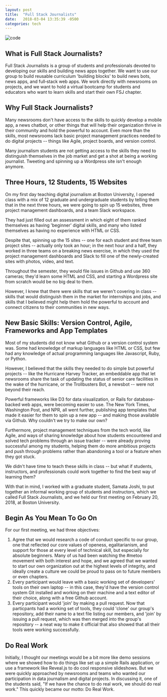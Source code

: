 ```yaml
---
layout: post
title:  "Full Stack Journalists"
date:   2018-03-04 13:35:39 -0500
categories: tech
---
```


![code](https://farm3.staticflickr.com/2888/13334080323_69edde7c71_h.jpg)

## What is Full Stack Journalists?

Full Stack Journalists is a group of students and professionals devoted to developing our skills and building news apps together. We want to use our group to build reusable curriculum 'building blocks' to build news bots, news apps, and full‑stack web apps. We work directly with newsrooms on projects, and we want to hold a virtual bootcamp for students and educators who want to learn skills and start their own FSJ chapter.

## Why Full Stack Journalists?

Many newsrooms don't have access to the skills to quickly develop a mobile app, a news chatbot, or other things that will help their organization thrive in their community and hold the powerful to account. Even more than the skills, most newsrooms lack basic project management practices needed to do digital projects -- things like Agile, project boards, and version control.

Many journalism students are not getting access to the skills they need to distinguish themselves in the job market and get a shot at being a working journalist. Tweeting and spinning up a Wordpress site isn't enough anymore.

## Three Hours, 12 Students, 15 Websites

On my first day teaching digital journalism at Boston University, I opened class with a mix of 12 graduate and undergraduate students by telling them that in the next three hours, we were going to spin up 15 websites, three project management dashboards, and a team Slack workspace.

They had just filled out an assessment in which eight of them ranked themselves as having 'beginner' digital skills, and many who listed themselves as having no experience with HTML or CSS.

Despite that, spinning up the 15 sites -- one for each student and three team project sites --  actually only took an hour; in the next hour and a half, they worked in three teams on a breaking news exercise, in which they used the project management dashboards and Slack to fill one of the newly-created sites with photos, video, and text.

Throughout the semester, they would file issues in Github and use 360 cameras; they'd learn some HTML and CSS, and starting a Wordpress site from scratch would be no big deal to them.

However, I knew that there were skills that we weren't covering in class -- skills that would distinguish them in the market for internships and jobs, and skills that I believed might help them hold the powerful to account and connect citizens to their communities in new ways.

## New Basic Skills: Version Control, Agile, Frameworks and App Templates

Most of my students did not know what Github or a version control system was. Some had knowledge of markup languages like HTML or CSS, but few had any knowledge of actual programming languages like Javascript, Ruby, or Python.

However, I believed that the skills they needed to do simple but powerful projects -- like the Hurricane Harvey Tracker, an embeddable app that let newsrooms share the task of updating the status of senior care facilities in the wake of the hurricane, or the Trollbusters Bot, a newsbot -- were not beyond their reach.

Powerful frameworks like D3 for data visualization, or Rails for database-backed web apps, were becoming easier to use. The New York Times, Washington Post, and NPR, all went further, publishing app templates that made it easier for them to spin up a new app -- and making those available via Github. Why couldn't we try to make our own?

Furthermore, project management techniques from the tech world, like Agile, and ways of sharing knowledge about how students encountered and solved tech problems through an issue tracker -- were already proving successful among my students, helping them do more ambitious projects and push through problems rather than abandoning a tool or a feature when they got stuck.

We didn't have time to teach these skills in class -- but what if students, instructors, and professionals could work together to find the best way of learning them?

With that in mind, I worked with a graduate student, Samata Joshi, to put together an informal working group of students and instructors, which we called Full Stack Journalists, and we held our first meeting on February 20, 2018, at Boston University.

## Begin As You Mean To Go On

For our first meeting, we had three objectives:

1. Agree that we would research a code of conduct specific to our group, one that reflected our core values of openess, egalitarianism, and support for those at every level of technical skill, but especially for absolute beginners. Many of us had been watching the #metoo movement with both interest and hope, and we agreed that we wanted to start our own organization out at the highest levels of integrity, and ideally create a culture we could be proud to pass on to future members or even chapters.
2. Every participant would leave with a basic working set of developers' tools on their own laptop -- in this case, they'd have the version control system Git installed and working on their machine and a text editor of their choice, along with a free Github account.
3. Every participant would 'join' by making a pull request. Now that particpants had a working set of tools, they could 'clone' our group's repository, add their name to a text file listing our members, and 'join' by issuing a pull request, which was then merged into the group's repository -- a neat way to make it official that also showed that all their tools were working successfully.

## Do Real Work

Initially, I thought our meetings would be a bit more like demo sessions where we showed how to do things like set up a simple Rails application, or use a framework like Reveal.js to do cool responsive slideshows. But we were quickly approached by newsrooms and teams who wanted our participation in data journalism and digital projects. In discussing it, one of the students said, "If we have the chance to do real work, we should do real work."  This quickly became our motto: Do Real Work.

